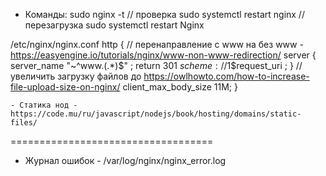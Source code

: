 - Команды:
    sudo nginx -t // проверка 
    sudo systemctl restart nginx // перезагрузка
	sudo systemctl restart Nginx




/etc/nginx/nginx.conf
	http {
		// перенаправление с www на без www - https://easyengine.io/tutorials/nginx/www-non-www-redirection/
			server {
				server_name "~^www\.(.*)$" ;
				return 301 $scheme://$1$request_uri ;
			}
		// увеличить загрузку файлов до https://owlhowto.com/how-to-increase-file-upload-size-on-nginx/
			client_max_body_size 11M; 
		}


	- Статика нод - https://code.mu/ru/javascript/nodejs/book/hosting/domains/static-files/


===================================


- Журнал ошибок - /var/log/nginx/nginx_error.log
